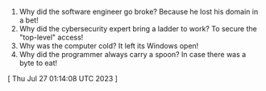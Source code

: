  
1. Why did the software engineer go broke? Because he lost his domain in a bet!
2. Why did the cybersecurity expert bring a ladder to work? To secure the "top-level" access!
3. Why was the computer cold? It left its Windows open!
4. Why did the programmer always carry a spoon? In case there was a byte to eat!
 
[ 
Thu Jul 27 01:14:08 UTC 2023
 ]
